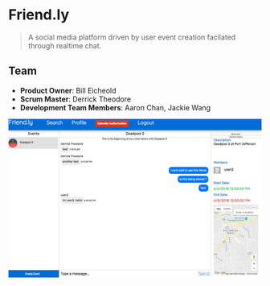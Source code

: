# Friend.ly

> A social media platform driven by user event creation facilated through realtime chat. 

## Team

  - __Product Owner__: Bill Eicheold
  - __Scrum Master__: Derrick Theodore
  - __Development Team Members__: Aaron Chan, Jackie Wang

![Dashboard](Friendly_Desktop(Dashboard_View).jpg)


